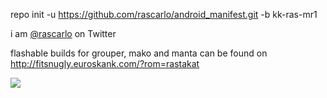 repo init -u https://github.com/rascarlo/android_manifest.git -b kk-ras-mr1

i am [@rascarlo](https://twitter.com/rascarlo) on Twitter

flashable builds for grouper, mako and manta can be found on http://fitsnugly.euroskank.com/?rom=rastakat

<img src="https://raw.github.com/rascarlo/android_manifest/jb-ras-mr2.0/LionOfJudah.png">
